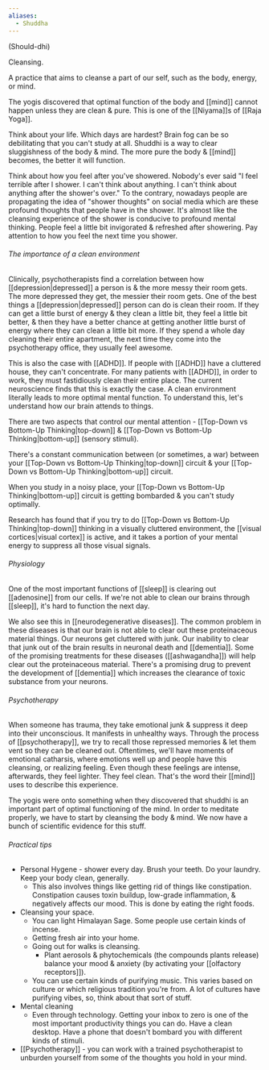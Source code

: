 ```yaml
---
aliases:
  - Shuddha
---
```

(Should-dhi)

Cleansing.

A practice that aims to cleanse a part of our self, such as the body, energy, or mind.

The yogis discovered that optimal function of the body and [[mind]] cannot happen unless they are clean & pure. This is one of the [[Niyama]]s of [[Raja Yoga]].

Think about your life. Which days are hardest? Brain fog can be so debilitating that you can't study at all. Shuddhi is a way to clear sluggishness of the body & mind. The more pure the body & [[mind]] becomes, the better it will function.

Think about how you feel after you've showered. Nobody's ever said "I feel terrible after I shower. I can't think about anything. I can't think about anything after the shower's over." To the contrary, nowadays people are propagating the idea of "shower thoughts" on social media which are these profound thoughts that people have in the shower. It's almost like the cleansing experience of the shower is conducive to profound mental thinking. People feel a little bit invigorated & refreshed after showering. Pay attention to how you feel the next time you shower.

###### The importance of a clean environment
Clinically, psychotherapists find a correlation between how [[depression|depressed]] a person is & the more messy their room gets. The more depressed they get, the messier their room gets. One of the best things a [[depression|depressed]] person can do is clean their room. If they can get a little burst of energy & they clean a little bit, they feel a little bit better, & then they have a better chance at getting another little burst of energy where they can clean a little bit more. If they spend a whole day cleaning their entire apartment, the next time they come into the psychotherapy office, they usually feel awesome.

This is also the case with [[ADHD]]. If people with [[ADHD]] have a cluttered house, they can't concentrate. For many patients with [[ADHD]], in order to work, they must fastidiously clean their entire place. The current neuroscience finds that this is exactly the case. A clean environment literally leads to more optimal mental function. To understand this, let's understand how our brain attends to things.

There are two aspects that control our mental attention - [[Top-Down vs Bottom-Up Thinking|top-down]] & [[Top-Down vs Bottom-Up Thinking|bottom-up]] (sensory stimuli).

There's a constant communication between (or sometimes, a war) between your [[Top-Down vs Bottom-Up Thinking|top-down]] circuit & your [[Top-Down vs Bottom-Up Thinking|bottom-up]] circuit.

When you study in a noisy place, your [[Top-Down vs Bottom-Up Thinking|bottom-up]] circuit is getting bombarded & you can't study optimally.

Research has found that if you try to do [[Top-Down vs Bottom-Up Thinking|top-down]] thinking in a visually cluttered environment, the [[visual cortices|visual cortex]] is active, and it takes a portion of your mental energy to suppress all those visual signals.

###### Physiology
One of the most important functions of [[sleep]] is clearing out [[adenosine]] from our cells. If we're not able to clean our brains through [[sleep]], it's hard to function the next day.

We also see this in [[neurodegenerative diseases]]. The common problem in these diseases is that our brain is not able to clear out these proteinaceous material things. Our neurons get cluttered with junk. Our inability to clear that junk out of the brain results in neuronal death and [[dementia]].
Some of the promising treatments for these diseases ([[ashwagandha]]) will help clear out the proteinaceous material. There's a promising drug to prevent the development of [[dementia]] which increases the clearance of toxic substance from your neurons.

###### Psychotherapy
When someone has trauma, they take emotional junk & suppress it deep into their unconscious. It manifests in unhealthy ways. Through the process of [[psychotherapy]], we try to recall those repressed memories & let them vent so they can be cleaned out. Oftentimes, we'll have moments of emotional catharsis, where emotions well up and people have this cleansing, or realizing feeling. Even though these feelings are intense, afterwards, they feel lighter. They feel clean. That's the word their [[mind]] uses to describe this experience.

The yogis were onto something when they discovered that shuddhi is an important part of optimal functioning of the mind. In order to meditate properly, we have to start by cleansing the body & mind. We now have a bunch of scientific evidence for this stuff.

###### Practical tips
- Personal Hygene - shower every day. Brush your teeth. Do your laundry. Keep your body clean, generally.
	- This also involves things like getting rid of things like constipation. Constipation causes toxin buildup, low-grade inflammation, & negatively affects our mood. This is done by eating the right foods.
- Cleansing your space.
	- You can light Himalayan Sage. Some people use certain kinds of incense.
	- Getting fresh air into your home.
	- Going out for walks is cleansing.
		- Plant aerosols & phytochemicals (the compounds plants release) balance your mood & anxiety (by activating your [[olfactory receptors]]).
	- You can use certain kinds of purifying music. This varies based on culture or which religious tradition you're from. A lot of cultures have purifying vibes, so, think about that sort of stuff.
- Mental cleaning
	- Even through technology. Getting your inbox to zero is one of the most important productivity things you can do. Have a clean desktop. Have a phone that doesn't bombard you with different kinds of stimuli.
- [[Psychotherapy]] - you can work with a trained psychotherapist to unburden yourself from some of the thoughts you hold in your mind.